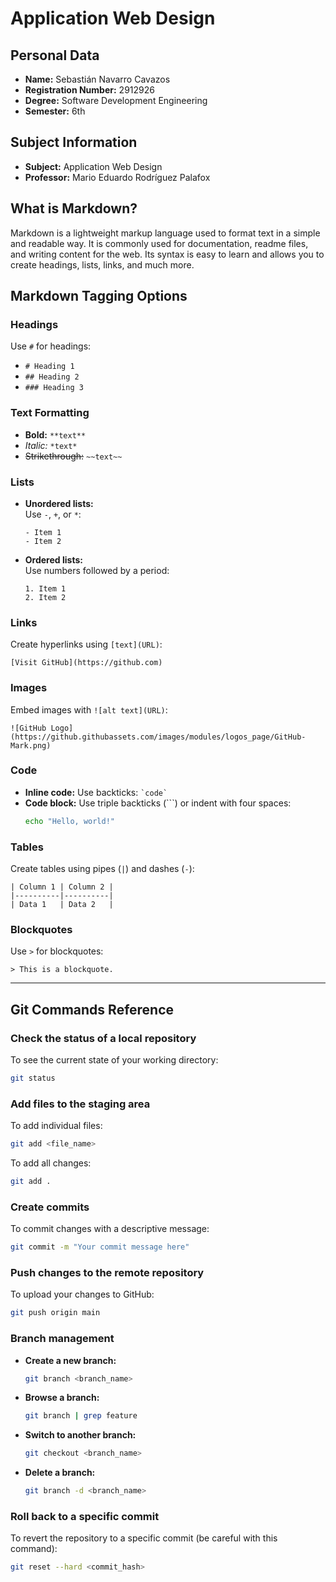 # Application Web Design

## Personal Data
- **Name:** Sebastián Navarro Cavazos
- **Registration Number:** 2912926
- **Degree:** Software Development Engineering
- **Semester:** 6th

## Subject Information
- **Subject:** Application Web Design
- **Professor:** Mario Eduardo Rodríguez Palafox

## What is Markdown?
Markdown is a lightweight markup language used to format text in a simple and readable way. It is commonly used for documentation, readme files, and writing content for the web. Its syntax is easy to learn and allows you to create headings, lists, links, and much more.

## Markdown Tagging Options

### Headings
Use `#` for headings:
- `# Heading 1`
- `## Heading 2`
- `### Heading 3`

### Text Formatting
- **Bold:** `**text**`
- *Italic:* `*text*`
- ~~Strikethrough:~~ `~~text~~`

### Lists
- **Unordered lists:**  
  Use `-`, `+`, or `*`:
  ```
  - Item 1
  - Item 2
  ```

- **Ordered lists:**  
  Use numbers followed by a period:  
  ```
  1. Item 1
  2. Item 2
  ```

### Links
Create hyperlinks using `[text](URL)`:
```
[Visit GitHub](https://github.com)
```

### Images
Embed images with `![alt text](URL)`:
```
![GitHub Logo](https://github.githubassets.com/images/modules/logos_page/GitHub-Mark.png)
```

### Code
- **Inline code:** Use backticks: `` `code` ``
- **Code block:** Use triple backticks (```) or indent with four spaces:
  ```bash
  echo "Hello, world!"
  ```

### Tables
Create tables using pipes (`|`) and dashes (`-`):
```
| Column 1 | Column 2 |
|----------|----------|
| Data 1   | Data 2   |
```

### Blockquotes
Use `>` for blockquotes:
```
> This is a blockquote.
```

---

## Git Commands Reference

### Check the status of a local repository
To see the current state of your working directory:
```bash
git status
```

### Add files to the staging area
To add individual files:
```bash
git add <file_name>
```
To add all changes:
```bash
git add .
```

### Create commits
To commit changes with a descriptive message:
```bash
git commit -m "Your commit message here"
```

### Push changes to the remote repository
To upload your changes to GitHub:
```bash
git push origin main
```

### Branch management
- **Create a new branch:**
  ```bash
  git branch <branch_name>
  ```
- **Browse a branch:**
  ```bash
  git branch | grep feature
  ```
- **Switch to another branch:**
  ```bash
  git checkout <branch_name>
  ```
- **Delete a branch:**
  ```bash
  git branch -d <branch_name>
  ```

### Roll back to a specific commit
To revert the repository to a specific commit (be careful with this command):
```bash
git reset --hard <commit_hash>
```



